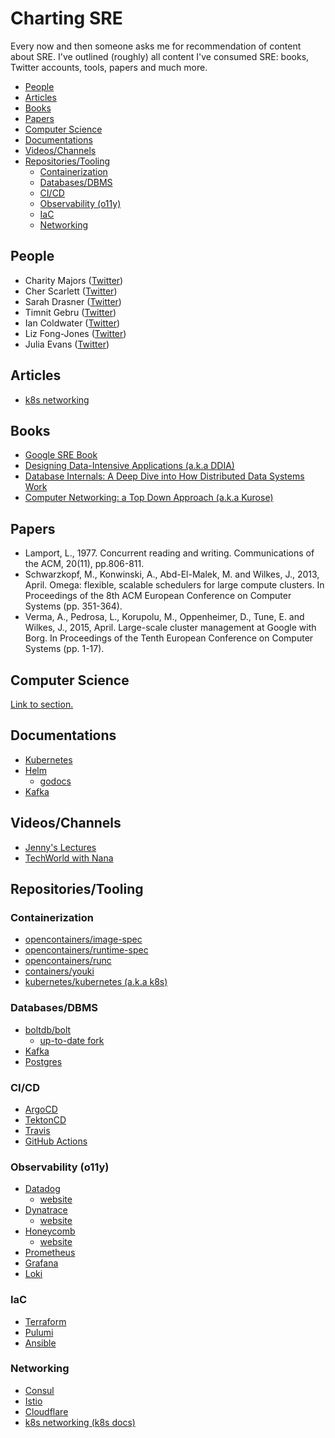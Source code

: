 <h1>Charting SRE</h1>
Every now and then someone asks me for recommendation of content about SRE.
I've outlined (roughly) all content I've consumed SRE: books, Twitter accounts, tools, papers and much more.

- [People](#people)
- [Articles](#articles)
- [Books](#books)
- [Papers](#papers)
- [Computer Science](#computer-science)
- [Documentations](#documentations)
- [Videos/Channels](#videoschannels)
- [Repositories/Tooling](#repositoriestooling)
  - [Containerization](#containerization)
  - [Databases/DBMS](#databasesdbms)
  - [CI/CD](#cicd)
  - [Observability (o11y)](#observability-o11y)
  - [IaC](#iac)
  - [Networking](#networking)

## People
- Charity Majors ([Twitter](https://twitter.com/mipsytipsy))
- Cher Scarlett ([Twitter](https://twitter.com/cherthedev))
- Sarah Drasner ([Twitter](https://twitter.com/sarah_edo))
- Timnit Gebru ([Twitter](https://twitter.com/timnitGebru))
- Ian Coldwater ([Twitter](https://twitter.com/iancoldwater))
- Liz Fong-Jones ([Twitter](https://twitter.com/lizthegrey))
- Julia Evans ([Twitter](https://twitter.com/b0rk))

## Articles
- [k8s networking](https://medium.com/@betz.mark/understanding-kubernetes-networking-pods-7117dd28727)

## Books
- [Google SRE Book](https://sre.google/sre-book/table-of-contents/)
- [Designing Data-Intensive Applications (a.k.a DDIA)](https://dataintensive.net/)
- [Database Internals: A Deep Dive into How Distributed Data Systems Work](https://www.databass.dev/)
- [Computer Networking: a Top Down Approach (a.k.a Kurose)](https://gaia.cs.umass.edu/kurose_ross/index.php)

## Papers
- Lamport, L., 1977. Concurrent reading and writing. Communications of the ACM, 20(11), pp.806-811.
- Schwarzkopf, M., Konwinski, A., Abd-El-Malek, M. and Wilkes, J., 2013, April. Omega: flexible, scalable schedulers for large compute clusters. In Proceedings of the 8th ACM European Conference on Computer Systems (pp. 351-364).
- Verma, A., Pedrosa, L., Korupolu, M., Oppenheimer, D., Tune, E. and Wilkes, J., 2015, April. Large-scale cluster management at Google with Borg. In Proceedings of the Tenth European Conference on Computer Systems (pp. 1-17).

## Computer Science
[Link to section.](COMPUTER_SCIENCE.md)
## Documentations
- [Kubernetes](https://kubernetes.io/docs/home/)
- [Helm](https://helm.sh/)
  - [godocs](https://pkg.go.dev/helm.sh/helm/v3/pkg) 
- [Kafka](https://kafka.apache.org/documentation/)
## Videos/Channels
- [Jenny's Lectures](https://www.youtube.com/@JennyslecturesCSIT)
- [TechWorld with Nana](https://www.youtube.com/@TechWorldwithNana)

## Repositories/Tooling
### Containerization
- [opencontainers/image-spec](https://github.com/opencontainers/image-spec)
- [opencontainers/runtime-spec](https://github.com/opencontainers/runtime-spec)
- [opencontainers/runc](https://github.com/opencontainers/runc)
- [containers/youki](https://github.com/containers/youki)
- [kubernetes/kubernetes (a.k.a k8s)](https://github.com/kubernetes/kubernetes)
### Databases/DBMS
- [boltdb/bolt](https://github.com/boltdb/bolt)
  - [up-to-date fork](https://github.com/etcd-io/bbolt)
- [Kafka](https://github.com/apache/kafka)
- [Postgres](https://github.com/postgres/postgres)
### CI/CD
- [ArgoCD](https://github.com/argoproj/argo-cd)
- [TektonCD](https://github.com/tektoncd)
- [Travis](https://github.com/travis-ci/travis-ci)
- [GitHub Actions](https://github.com/features/actions)
### Observability (o11y)
- [Datadog](https://github.com/DataDog)
  - [website](https://www.datadoghq.com/)
- [Dynatrace](https://github.com/Dynatrace)
  - [website](https://www.dynatrace.com/)
- [Honeycomb](https://github.com/honeycombio)
  - [website](https://www.honeycomb.io/)
- [Prometheus](https://prometheus.io/docs/introduction/overview/)
- [Grafana](https://grafana.com/docs/)
- [Loki](https://grafana.com/docs/loki/latest/)
### IaC
- [Terraform](https://developer.hashicorp.com/terraform/language)
- [Pulumi](https://www.pulumi.com/docs/get-started/)
- [Ansible](https://docs.ansible.com/)
### Networking
- [Consul](https://developer.hashicorp.com/consul/docs)
- [Istio](https://github.com/istio/istio)
- [Cloudflare](https://www.cloudflare.com/)
- [k8s networking (k8s docs)](https://kubernetes.io/docs/concepts/cluster-administration/networking/)
